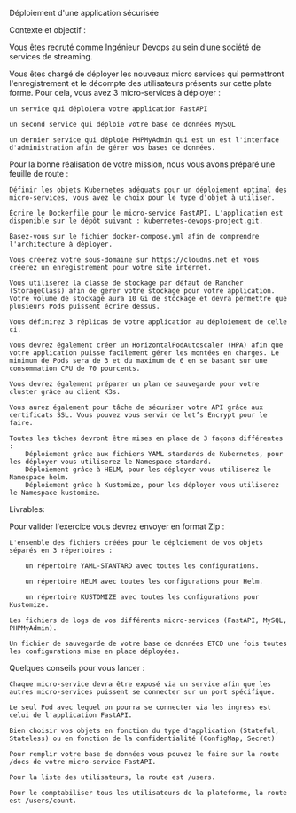 Déploiement d'une application sécurisée

Contexte et objectif :

Vous êtes recruté comme Ingénieur Devops au sein d’une société de services de streaming.

Vous êtes chargé de déployer les nouveaux micro services qui permettront l'enregistrement et le décompte des utilisateurs présents sur cette plate forme. Pour cela, vous avez 3 micro-services à déployer :

    un service qui déploiera votre application FastAPI

    un second service qui déploie votre base de données MySQL

    un dernier service qui déploie PHPMyAdmin qui est un est l'interface d'administration afin de gérer vos bases de données.

Pour la bonne réalisation de votre mission, nous vous avons préparé une feuille de route :

    Définir les objets Kubernetes adéquats pour un déploiement optimal des micro-services, vous avez le choix pour le type d'objet à utiliser.

    Écrire le Dockerfile pour le micro-service FastAPI. L'application est disponible sur le dépôt suivant : kubernetes-devops-project.git.

    Basez-vous sur le fichier docker-compose.yml afin de comprendre l'architecture à déployer.

    Vous créerez votre sous-domaine sur https://cloudns.net et vous créerez un enregistrement pour votre site internet.

    Vous utiliserez la classe de stockage par défaut de Rancher (StorageClass) afin de gérer votre stockage pour votre application. Votre volume de stockage aura 10 Gi de stockage et devra permettre que plusieurs Pods puissent écrire dessus.

    Vous définirez 3 réplicas de votre application au déploiement de celle ci.

    Vous devrez également créer un HorizontalPodAutoscaler (HPA) afin que votre application puisse facilement gérer les montées en charges. Le minimum de Pods sera de 3 et du maximum de 6 en se basant sur une consommation CPU de 70 pourcents.

    Vous devrez également préparer un plan de sauvegarde pour votre cluster grâce au client K3s.

    Vous aurez également pour tâche de sécuriser votre API grâce aux certificats SSL. Vous pouvez vous servir de let’s Encrypt pour le faire.

    Toutes les tâches devront être mises en place de 3 façons différentes :
        Déploiement grâce aux fichiers YAML standards de Kubernetes, pour les déployer vous utiliserez le Namespace standard.
        Déploiement grâce à HELM, pour les déployer vous utiliserez le Namespace helm.
        Déploiement grâce à Kustomize, pour les déployer vous utiliserez le Namespace kustomize.

Livrables:

Pour valider l'exercice vous devrez envoyer en format Zip :

    L'ensemble des fichiers créées pour le déploiement de vos objets séparés en 3 répertoires :

        un répertoire YAML-STANTARD avec toutes les configurations.

        un répertoire HELM avec toutes les configurations pour Helm.

        un répertoire KUSTOMIZE avec toutes les configurations pour Kustomize.

    Les fichiers de logs de vos différents micro-services (FastAPI, MySQL, PHPMyAdmin).

    Un fichier de sauvegarde de votre base de données ETCD une fois toutes les configurations mise en place déployées.

Quelques conseils pour vous lancer :

    Chaque micro-service devra être exposé via un service afin que les autres micro-services puissent se connecter sur un port spécifique.

    Le seul Pod avec lequel on pourra se connecter via les ingress est celui de l'application FastAPI.

    Bien choisir vos objets en fonction du type d'application (Stateful, Stateless) ou en fonction de la confidentialité (ConfigMap, Secret)

    Pour remplir votre base de données vous pouvez le faire sur la route /docs de votre micro-service FastAPI.

    Pour la liste des utilisateurs, la route est /users.

    Pour le comptabiliser tous les utilisateurs de la plateforme, la route est /users/count.
